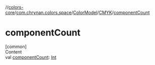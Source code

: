 //[colors-core](../../../../index.md)/[com.chrynan.colors.space](../../index.md)/[ColorModel](../index.md)/[CMYK](index.md)/[componentCount](component-count.md)



# componentCount  
[common]  
Content  
val [componentCount](component-count.md): [Int](https://kotlinlang.org/api/latest/jvm/stdlib/kotlin/-int/index.html)  



